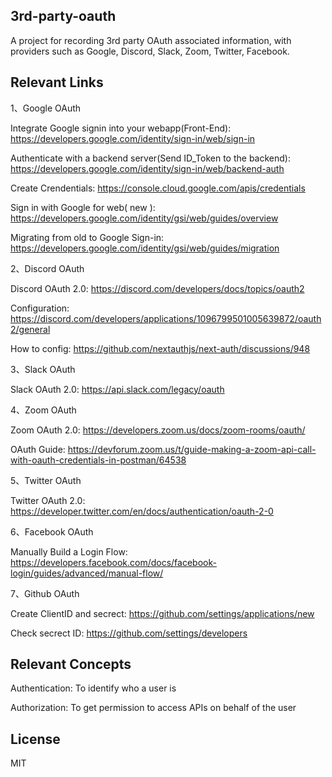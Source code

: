 ## 3rd-party-oauth

A project for recording 3rd party OAuth associated information, with providers such as Google, Discord, Slack, Zoom, Twitter, Facebook.

## Relevant Links

1、Google OAuth

Integrate Google signin into your webapp(Front-End): https://developers.google.com/identity/sign-in/web/sign-in

Authenticate with a backend server(Send ID_Token to the backend): https://developers.google.com/identity/sign-in/web/backend-auth

Create Crendentials: https://console.cloud.google.com/apis/credentials

Sign in with Google for web( new ): https://developers.google.com/identity/gsi/web/guides/overview

Migrating from old to Google Sign-in: https://developers.google.com/identity/gsi/web/guides/migration



2、Discord OAuth

Discord OAuth 2.0: https://discord.com/developers/docs/topics/oauth2

Configuration: https://discord.com/developers/applications/1096799501005639872/oauth2/general

How to config: https://github.com/nextauthjs/next-auth/discussions/948



3、Slack OAuth

Slack OAuth 2.0: https://api.slack.com/legacy/oauth



4、Zoom OAuth

Zoom OAuth 2.0: https://developers.zoom.us/docs/zoom-rooms/oauth/

OAuth Guide: https://devforum.zoom.us/t/guide-making-a-zoom-api-call-with-oauth-credentials-in-postman/64538



5、Twitter OAuth

Twitter OAuth 2.0: https://developer.twitter.com/en/docs/authentication/oauth-2-0



6、Facebook OAuth

Manually Build a Login Flow: https://developers.facebook.com/docs/facebook-login/guides/advanced/manual-flow/



7、Github OAuth

Create ClientID and secrect: https://github.com/settings/applications/new

Check secrect ID: https://github.com/settings/developers



## Relevant Concepts

Authentication: To identify who a user is

Authorization: To get permission to access APIs on behalf of the user

## License

MIT
